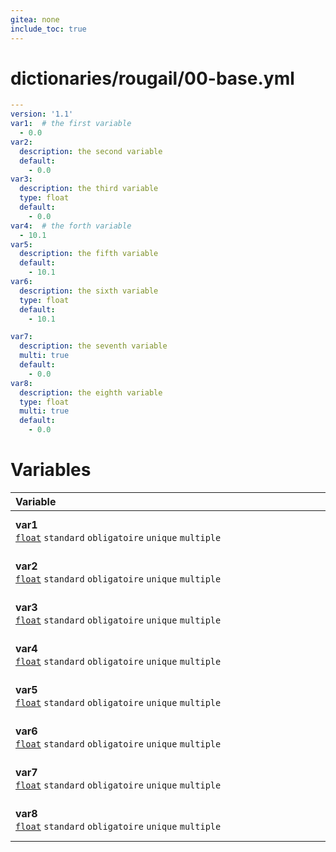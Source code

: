 ```yaml
---
gitea: none
include_toc: true
---
```

# dictionaries/rougail/00-base.yml

```yaml
---
version: '1.1'
var1:  # the first variable
  - 0.0
var2:
  description: the second variable
  default:
    - 0.0
var3:
  description: the third variable
  type: float
  default:
    - 0.0
var4:  # the forth variable
  - 10.1
var5:
  description: the fifth variable
  default:
    - 10.1
var6:
  description: the sixth variable
  type: float
  default:
    - 10.1

var7:
  description: the seventh variable
  multi: true
  default:
    - 0.0
var8:
  description: the eighth variable
  type: float
  multi: true
  default:
    - 0.0
```
# Variables

| Variable&nbsp;&nbsp;&nbsp;&nbsp;&nbsp;&nbsp;&nbsp;&nbsp;&nbsp;&nbsp;&nbsp;&nbsp;&nbsp;&nbsp;&nbsp;&nbsp;&nbsp;&nbsp;&nbsp;&nbsp;&nbsp;&nbsp;&nbsp;&nbsp;&nbsp;&nbsp;&nbsp;&nbsp;&nbsp;&nbsp;&nbsp;&nbsp;&nbsp;&nbsp;&nbsp;&nbsp;&nbsp;&nbsp;&nbsp;&nbsp;&nbsp;&nbsp;&nbsp;&nbsp;&nbsp;&nbsp;&nbsp;&nbsp;&nbsp;&nbsp;&nbsp;&nbsp;&nbsp;&nbsp;&nbsp;&nbsp;&nbsp;&nbsp;&nbsp;&nbsp;&nbsp;&nbsp;&nbsp;&nbsp;&nbsp;&nbsp;&nbsp;&nbsp;&nbsp;&nbsp;&nbsp;&nbsp;&nbsp;&nbsp;&nbsp;&nbsp;&nbsp;&nbsp;&nbsp;&nbsp;&nbsp;&nbsp;&nbsp;&nbsp;&nbsp;&nbsp;&nbsp;&nbsp;&nbsp;&nbsp;&nbsp;&nbsp;&nbsp;&nbsp;&nbsp;&nbsp;&nbsp;&nbsp;&nbsp;&nbsp;&nbsp;&nbsp;&nbsp;&nbsp;&nbsp;&nbsp;&nbsp;&nbsp;&nbsp;&nbsp;&nbsp;&nbsp;&nbsp;&nbsp;&nbsp;&nbsp;&nbsp;&nbsp;&nbsp;   | Description&nbsp;&nbsp;&nbsp;&nbsp;&nbsp;&nbsp;&nbsp;&nbsp;&nbsp;&nbsp;&nbsp;&nbsp;&nbsp;&nbsp;&nbsp;&nbsp;&nbsp;&nbsp;&nbsp;&nbsp;&nbsp;&nbsp;&nbsp;&nbsp;&nbsp;&nbsp;&nbsp;&nbsp;&nbsp;&nbsp;&nbsp;&nbsp;&nbsp;&nbsp;&nbsp;&nbsp;&nbsp;&nbsp;&nbsp;&nbsp;&nbsp;&nbsp;&nbsp;&nbsp;&nbsp;&nbsp;&nbsp;&nbsp;&nbsp;&nbsp;&nbsp;&nbsp;&nbsp;&nbsp;&nbsp;&nbsp;&nbsp;&nbsp;&nbsp;&nbsp;&nbsp;&nbsp;&nbsp;&nbsp;&nbsp;&nbsp;&nbsp;&nbsp;&nbsp;&nbsp;&nbsp;&nbsp;&nbsp;&nbsp;&nbsp;&nbsp;&nbsp;&nbsp;&nbsp;&nbsp;&nbsp;&nbsp;&nbsp;&nbsp;&nbsp;&nbsp;&nbsp;&nbsp;&nbsp;&nbsp;&nbsp;&nbsp;&nbsp;&nbsp;&nbsp;&nbsp;&nbsp;&nbsp;&nbsp;&nbsp;&nbsp;&nbsp;&nbsp;&nbsp;&nbsp;&nbsp;&nbsp;&nbsp;&nbsp;&nbsp;&nbsp;&nbsp;&nbsp;&nbsp;&nbsp;&nbsp;   |
|------------------------------------------------------------------------------------------------------------------------------------------------------------------------------------------------------------------------------------------------------------------------------------------------------------------------------------------------------------------------------------------------------------------------------------------------------------------------------------------------------------------------------------------------------------------------------------------------------------------------------------------------------------------------------------------------------------------------------------------------------|---------------------------------------------------------------------------------------------------------------------------------------------------------------------------------------------------------------------------------------------------------------------------------------------------------------------------------------------------------------------------------------------------------------------------------------------------------------------------------------------------------------------------------------------------------------------------------------------------------------------------------------------------------------------------------------------------------------------------------------|
| **var1**<br/>[`float`](https://rougail.readthedocs.io/en/latest/variable.html#variables-types) `standard` `obligatoire` `unique` `multiple`                                                                                                                                                                                                                                                                                                                                                                                                                                                                                                                                                                                                          | The first variable.<br/>**Défaut**: <br/>- 0.0                                                                                                                                                                                                                                                                                                                                                                                                                                                                                                                                                                                                                                                                                        |
| **var2**<br/>[`float`](https://rougail.readthedocs.io/en/latest/variable.html#variables-types) `standard` `obligatoire` `unique` `multiple`                                                                                                                                                                                                                                                                                                                                                                                                                                                                                                                                                                                                          | The second variable.<br/>**Défaut**: <br/>- 0.0                                                                                                                                                                                                                                                                                                                                                                                                                                                                                                                                                                                                                                                                                       |
| **var3**<br/>[`float`](https://rougail.readthedocs.io/en/latest/variable.html#variables-types) `standard` `obligatoire` `unique` `multiple`                                                                                                                                                                                                                                                                                                                                                                                                                                                                                                                                                                                                          | The third variable.<br/>**Défaut**: <br/>- 0.0                                                                                                                                                                                                                                                                                                                                                                                                                                                                                                                                                                                                                                                                                        |
| **var4**<br/>[`float`](https://rougail.readthedocs.io/en/latest/variable.html#variables-types) `standard` `obligatoire` `unique` `multiple`                                                                                                                                                                                                                                                                                                                                                                                                                                                                                                                                                                                                          | The forth variable.<br/>**Défaut**: <br/>- 10.1                                                                                                                                                                                                                                                                                                                                                                                                                                                                                                                                                                                                                                                                                       |
| **var5**<br/>[`float`](https://rougail.readthedocs.io/en/latest/variable.html#variables-types) `standard` `obligatoire` `unique` `multiple`                                                                                                                                                                                                                                                                                                                                                                                                                                                                                                                                                                                                          | The fifth variable.<br/>**Défaut**: <br/>- 10.1                                                                                                                                                                                                                                                                                                                                                                                                                                                                                                                                                                                                                                                                                       |
| **var6**<br/>[`float`](https://rougail.readthedocs.io/en/latest/variable.html#variables-types) `standard` `obligatoire` `unique` `multiple`                                                                                                                                                                                                                                                                                                                                                                                                                                                                                                                                                                                                          | The sixth variable.<br/>**Défaut**: <br/>- 10.1                                                                                                                                                                                                                                                                                                                                                                                                                                                                                                                                                                                                                                                                                       |
| **var7**<br/>[`float`](https://rougail.readthedocs.io/en/latest/variable.html#variables-types) `standard` `obligatoire` `unique` `multiple`                                                                                                                                                                                                                                                                                                                                                                                                                                                                                                                                                                                                          | The seventh variable.<br/>**Défaut**: <br/>- 0.0                                                                                                                                                                                                                                                                                                                                                                                                                                                                                                                                                                                                                                                                                      |
| **var8**<br/>[`float`](https://rougail.readthedocs.io/en/latest/variable.html#variables-types) `standard` `obligatoire` `unique` `multiple`                                                                                                                                                                                                                                                                                                                                                                                                                                                                                                                                                                                                          | The eighth variable.<br/>**Défaut**: <br/>- 0.0                                                                                                                                                                                                                                                                                                                                                                                                                                                                                                                                                                                                                                                                                       |


